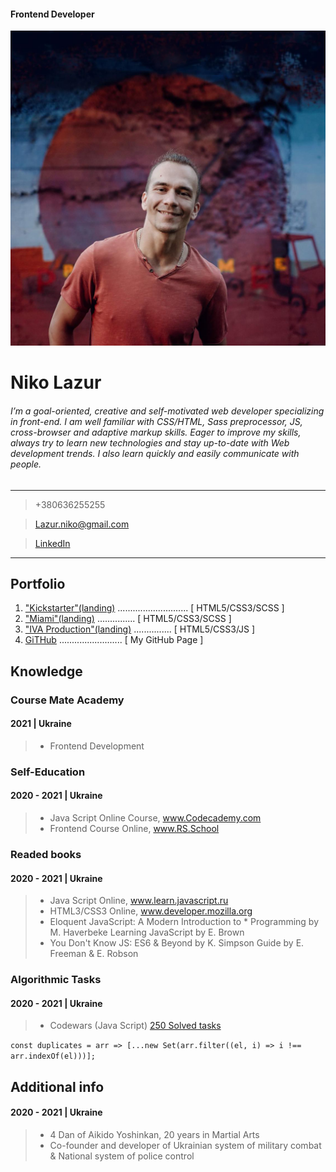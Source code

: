 #### Frontend Developer

![Niko Lazur](/images/me.jpg)

# Niko Lazur

###### I’m a goal-oriented, creative and self-motivated web developer specializing in front-end. I am well familiar with CSS/HTML, Sass preprocessor, JS, cross-browser and adaptive markup skills. Eager to improve my skills, always try to learn new technologies and stay up-to-date with Web development trends. I also learn quickly and easily communicate with people.

---

> +380636255255

> Lazur.niko@gmail.com

> [LinkedIn](www.linkedin.com/in/niko-lazur)

---

## Portfolio

1. ["Kickstarter"(landing)](https://lazurniko.github.io/Kickstarter/) ............................ [ HTML5/CSS3/SCSS ]
2. ["Miami"(landing)](https://lazurniko.github.io/layout_miami/) ............... [ HTML5/CSS3/SCSS ]
3. ["IVA Production"(landing)](https://lazurniko.github.io/IVAproduction/) ............... [ HTML5/CSS3/JS ]
4. [GiTHub](https://github.com/LazurNiko) ......................... [ My GitHub Page ]


## Knowledge

### Course Mate Academy

#### 2021 | Ukraine
>* Frontend Development

### Self-Education

#### 2020 - 2021 | Ukraine
>* Java Script Online Course, www.Codecademy.com
>* Frontend Course Online, www.RS.School

### Readed books

#### 2020 - 2021 | Ukraine
>* Java Script Online, www.learn.javascript.ru
>* HTML3/CSS3 Online, www.developer.mozilla.org
>* Eloquent JavaScript: A Modern Introduction to * Programming by M. Haverbeke Learning JavaScript by E. Brown
>* You Don't Know JS: ES6 & Beyond by K. Simpson Guide by E. Freeman & E. Robson

### Algorithmic Tasks

#### 2020 - 2021 | Ukraine
>* Codewars (Java Script) [250 Solved tasks](https://www.codewars.com/users/Niko%20Lazur/badges/large)

```const duplicates = arr => [...new Set(arr.filter((el, i) => i !== arr.indexOf(el)))];```


## Additional info

#### 2020 - 2021 | Ukraine
>* 4 Dan of Aikido Yoshinkan, 20 years in Martial Arts
>* Co-founder and developer of Ukrainian system of military combat & National system of police control
